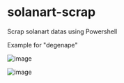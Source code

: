 # solanart-scrap
Scrap solanart datas using Powershell

Example for "degenape"

![image](https://user-images.githubusercontent.com/73291752/157713073-72a79f35-a805-45b8-9913-a5e8d7136baa.png)

![image](https://user-images.githubusercontent.com/73291752/157713086-330609d2-0894-41f5-b27d-225b41ac8d0a.png)
